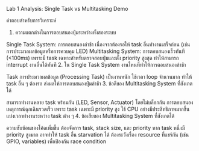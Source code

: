 Lab 1 Analysis: Single Task vs Multitasking Demo

คำตอบสำหรับการวิเคราะห์

1. ความแตกต่างในการตอบสนองปุ่มระหว่างทั้งสองระบบ

Single Task System: การตอบสนองล่าช้า เนื่องจากต้องรอให้ task อื่นทำงานเสร็จก่อน (เช่น การประมวลผลข้อมูลหรือการควบคุม LED)
Multitasking System: การตอบสนองเร็วทันที (<100ms) เพราะมี task เฉพาะสำหรับตรวจสอบปุ่มและตั้ง priority สูงสุด ทำให้สามารถ interrupt งานอื่นได้ทันที
2. ใน Single Task System งานไหนที่ทำให้การตอบสนองล่าช้า

Task การประมวลผลข้อมูล (Processing Task) เป็นงานหนัก ใช้เวลา loop จำนวนมาก ทำให้ task อื่น ๆ ต้องรอ ส่งผลให้การตอบสนองปุ่มล่าช้า
3. ข้อดีของ Multitasking System ที่สังเกตได้

สามารถทำงานหลาย task พร้อมกัน (LED, Sensor, Actuator) โดยไม่บล็อกกัน
การตอบสนองเหตุการณ์ฉุกเฉินรวดเร็ว เพราะ task เฉพาะมี priority สูง
ใช้ CPU อย่างมีประสิทธิภาพมากขึ้น แบ่งเวลาทำงานระหว่าง task ต่าง ๆ
4. ข้อเสียของ Multitasking System ที่สังเกตได้

ความซับซ้อนของโค้ดเพิ่มขึ้น ต้องจัดการ task, stack size, และ priority
หาก task หนึ่งมี priority สูงมาก อาจทำให้ task อื่น starvation ได้
ต้องระวังเรื่อง resource ที่แชร์กัน (เช่น GPIO, variables) เพื่อป้องกัน race condition
